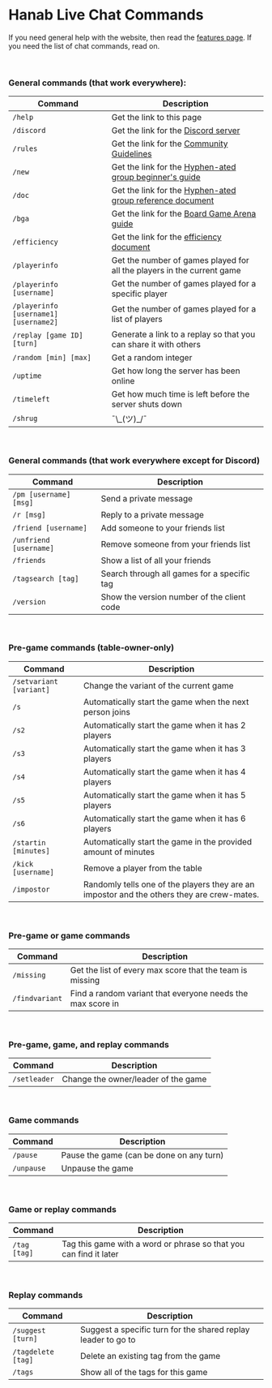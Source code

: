 # Hanab Live Chat Commands

If you need general help with the website, then read the [features page](FEATURES.md). If you need the list of chat commands, read on.

<br />

### General commands (that work everywhere):

| Command                               | Description
| ------------------------------------- | -----------
| `/help`                               | Get the link to this page
| `/discord`                            | Get the link for the [Discord server](https://discord.gg/FADvkJp)
| `/rules`                              | Get the link for the [Community Guidelines](https://github.com/Zamiell/hanabi-live/blob/master/docs/COMMUNITY_GUIDELINES.md)
| `/new`                                | Get the link for the [Hyphen-ated group beginner's guide](https://github.com/Zamiell/hanabi-conventions/blob/master/Beginner.md)
| `/doc`                                | Get the link for the [Hyphen-ated group reference document](https://github.com/Zamiell/hanabi-conventions/blob/master/Reference.md)
| `/bga`                                | Get the link for the [Board Game Arena guide](https://github.com/Zamiell/hanabi-conventions/blob/master/misc/BGA.md)
| `/efficiency`                         | Get the link for the [efficiency document](https://github.com/Zamiell/hanabi-conventions/blob/master/misc/Efficiency.md)
| `/playerinfo`                         | Get the number of games played for all the players in the current game
| `/playerinfo [username]`              | Get the number of games played for a specific player
| `/playerinfo [username1] [username2]` | Get the number of games played for a list of players
| `/replay [game ID] [turn]`            | Generate a link to a replay so that you can share it with others
| `/random [min] [max]`                 | Get a random integer
| `/uptime`                             | Get how long the server has been online
| `/timeleft`                           | Get how much time is left before the server shuts down
| `/shrug`                              | ¯\\\_(ツ)\_/¯

<br />

### General commands (that work everywhere except for Discord)

| Command                | Description
| ---------------------- |------------
| `/pm [username] [msg]` | Send a private message
| `/r [msg]`             | Reply to a private message
| `/friend [username]`   | Add someone to your friends list
| `/unfriend [username]` | Remove someone from your friends list
| `/friends`             | Show a list of all your friends
| `/tagsearch [tag]`     | Search through all games for a specific tag
| `/version`             | Show the version number of the client code

<br />

### Pre-game commands (table-owner-only)

| Command                 | Description
| ----------------------- |------------
| `/setvariant [variant]` | Change the variant of the current game
| `/s`                    | Automatically start the game when the next person joins
| `/s2`                   | Automatically start the game when it has 2 players
| `/s3`                   | Automatically start the game when it has 3 players
| `/s4`                   | Automatically start the game when it has 4 players
| `/s5`                   | Automatically start the game when it has 5 players
| `/s6`                   | Automatically start the game when it has 6 players
| `/startin [minutes]`    | Automatically start the game in the provided amount of minutes
| `/kick [username]`      | Remove a player from the table
| `/impostor`             | Randomly tells one of the players they are an impostor and the others they are crew-mates.

<br />

### Pre-game or game commands

| Command        | Description
| -------------- |------------
| `/missing`     | Get the list of every max score that the team is missing
| `/findvariant` | Find a random variant that everyone needs the max score in

<br />

### Pre-game, game, and replay commands

| Command      | Description
| ------------ |------------
| `/setleader` | Change the owner/leader of the game

<br />

### Game commands

| Command    | Description
| ---------- | -----------
| `/pause`   | Pause the game (can be done on any turn)
| `/unpause` | Unpause the game

<br />

### Game or replay commands

| Command      | Description
| ------------ | -----------
| `/tag [tag]` | Tag this game with a word or phrase so that you can find it later

<br />

### Replay commands

| Command            | Description
| ------------------ | -----------
| `/suggest [turn]`  | Suggest a specific turn for the shared replay leader to go to
| `/tagdelete [tag]` | Delete an existing tag from the game
| `/tags`            | Show all of the tags for this game
